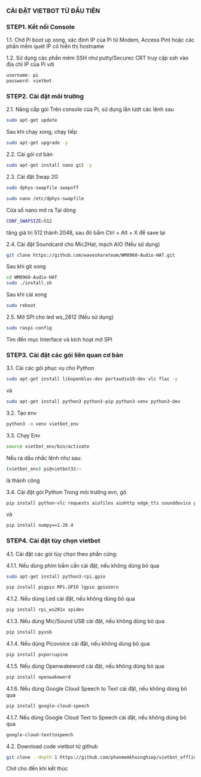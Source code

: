 ### CÀI ĐẶT VIETBOT TỪ ĐẦU TIÊN

### STEP1. Kết nối Console

1.1. Chờ Pi boot up xong, xác định IP của Pi từ Modem, Access Pint hoặc các phần mềm quét IP có hiển thị hostname

1.2. Sử dụng các phần mêm SSH như putty/Securec CRT truy cập ssh vào địa chỉ IP của Pi với 

```sh
username: pi
password: vietbot
```
### STEP2. Cài đặt môi trường

2.1. Nâng cấp gói
Trên console của Pi, sử dụng lần lượt các lệnh sau

```sh
sudo apt-get update
```
Sau khi chạy xong, chạy tiếp
```sh
sudo apt-get upgrade -y
```
2.2. Cài gói cơ bản
```sh
sudo apt-get install nano git -y
```
2.3. Cài đặt Swap 2G

```sh
sudo dphys-swapfile swapoff
```

```sh
sudo nano /etc/dphys-swapfile
```
Cửa sổ nano mở ra
Tại dòng 
```sh
CONF_SWAPSIZE=512
```
tăng giá trị 512 thành 2048, sau đó bấm Ctrl + Alt + X để save lại

2.4. Cài đặt Soundcard cho Mic2Hat, mạch AIO (Nếu sử dụng)
```sh
git clone https://github.com/waveshareteam/WM8960-Audio-HAT.git
```
Sau khi git xong
```sh
cd WM8960-Audio-HAT
sudo ./install.sh 
```
Sau khi cài xong
```sh
sudo reboot
```
2.5. Mở SPI cho led ws_2812 (Nếu sử dụng)
```sh
sudo raspi-config
```
Tìm đến mục Interface và kích hoạt mở SPI

### STEP3. Cài đặt các gói liên quan cơ bản
3.1. Cài các gói phục vụ cho Python

```sh
sudo apt-get install libopenblas-dev portaudio19-dev vlc flac -y
```
và
```sh
sudo apt-get install python3 python3-pip python3-venv python3-dev 
```

3.2. Tạo env
```sh
python3 -m venv vietbot_env
```
3.3. Chạy Env
```sh
source vietbot_env/bin/activate
```
Nếu ra dấu nhắc lệnh như sau:
```sh
(vietbot_env) pi@vietbot32:~ 
```
là thành công

3.4. Cài đặt gói Python
Trong môi trường evn, gõ
```sh
pip install python-vlc requests aiofiles aiohttp edge_tts sounddevice pyalsaaudio SpeechRecognition pathlib2 google-cloud gTTS fuzzywuzzy websocket-client Quart python-Levenshtein pvrecorder
```
và

```sh
pip install numpy==1.26.4
```

### STEP4. Cài đặt tùy chọn vietbot
4.1. Cài đặt các gói tùy chọn theo phần cứng:

4.1.1. Nếu dùng phím bấm cần cài đặt, nếu không dùng bỏ qua

```sh
sudo apt-get install python3-rpi.gpio 
```
```sh
pip install pigpio RPi.GPIO lgpio gpiozero
```
4.1.2. Nếu dùng Led cài đặt, nếu không dùng bỏ qua

```sh
pip install rpi_ws281x spidev
```
4.1.3. Nếu dùng Mic/Sound USB cài đặt, nếu không dùng bỏ qua

```sh
pip install pyusb
```
4.1.4. Nếu dùng Picovoice cài đặt, nếu không dùng bỏ qua

```sh
pip install pvporcupine
```
4.1.5. Nếu dùng Openwakeword cài đặt, nếu không dùng bỏ qua

```sh
pip install openwakeword
```
4.1.6. Nếu dùng Google Cloud Speech to Text cài đặt, nếu không dùng bỏ qua

```sh
pip install google-cloud-speech
```
4.1.7. Nếu dùng Google Cloud Text to Speech cài đặt, nếu không dùng bỏ qua

```sh
google-cloud-texttospeech
```

4.2. Download code vietbot từ github
```sh
git clone --depth 1 https://github.com/phanmemkhoinghiep/vietbot_offline.git
```
Chờ cho đến khi kết thúc

